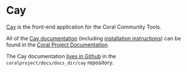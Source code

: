 # Cay

[Cay](https://github.com/coralproject/cay) is the front-end application for the Coral Community Tools.

All of the [Cay documentation](https://coralprojectdocs.herokuapp.com/cay/) (including [installation instructions](https://coralprojectdocs.herokuapp.com/cay/install/)) can be found in the [Coral Project Documentation](https://coralprojectdocs.herokuapp.com/).

The Cay documentation [lives in Github](https://github.com/coralproject/docs/tree/master/docs_dir/cay) in the `coralproject/docs/docs_dir/cay` repository.
